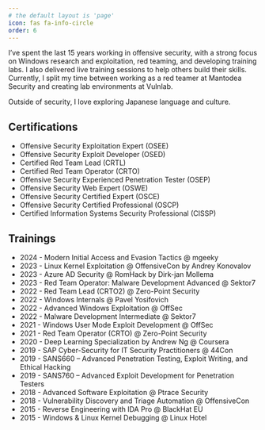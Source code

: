 ```yaml
---
# the default layout is 'page'
icon: fas fa-info-circle
order: 6
---
```


I’ve spent the last 15 years working in offensive security, with a strong focus on Windows research and exploitation, red teaming, and developing training labs. I also delivered live training sessions to help others build their skills. Currently, I split my time between working as a red teamer at Mantodea Security and creating lab environments at Vulnlab.

Outside of security, I love exploring Japanese language and culture.

## Certifications

- Offensive Security Exploitation Expert (OSEE)
- Offensive Security Exploit Developer (OSED)
- Certified Red Team Lead (CRTL)
- Certified Red Team Operator (CRTO)
- Offensive Security Experienced Penetration Tester (OSEP)
- Offensive Security Web Expert (OSWE)
- Offensive Security Certified Expert (OSCE)
- Offensive Security Certified Professional (OSCP)
- Certified Information Systems Security Professional (CISSP)

## Trainings
- 2024 - Modern Initial Access and Evasion Tactics @ mgeeky
- 2023 - Linux Kernel Exploitation @ OffensiveCon by Andrey Konovalov
- 2023 - Azure AD Security @ RomHack by Dirk-jan Mollema
- 2023 - Red Team Operator: Malware Development Advanced @ Sektor7
- 2022 - Red Team Lead (CRTO2) @ Zero-Point Security
- 2022 - Windows Internals @ Pavel Yosifovich
- 2022 - Advanced Windows Exploitation @ OffSec
- 2022 - Malware Development Intermediate @ Sektor7 
- 2021 - Windows User Mode Exploit Development @ OffSec
- 2021 - Red Team Operator (CRTO) @ Zero-Point Security
- 2020 - Deep Learning Specialization by Andrew Ng @ Coursera
- 2019 - SAP Cyber-Security for IT Security Practitioners @ 44Con
- 2019 - SANS660 – Advanced Penetration Testing, Exploit Writing, and Ethical Hacking
- 2019 - SANS760 – Advanced Exploit Development for Penetration Testers
- 2018 - Advanced Software Exploitation @ Ptrace Security
- 2018 - Vulnerability Discovery and Triage Automation @ OffensiveCon
- 2015 - Reverse Engineering with IDA Pro @ BlackHat EU
- 2015 - Windows & Linux Kernel Debugging @ Linux Hotel


